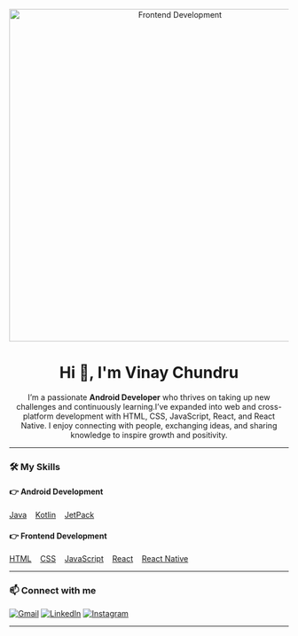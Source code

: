 <p align="center">
  <img src="https://cdn.dribbble.com/users/1162077/screenshots/3848914/programmer.gif" alt="Frontend Development" width="600"/>
</p>

<h1 align="center">Hi 👋, I'm Vinay Chundru</h1>

<p align="center">
  I’m a passionate <strong>Android Developer</strong> who thrives on taking up new challenges and continuously learning.I’ve expanded into web and cross-platform development with HTML, CSS, JavaScript, React, and React Native. I enjoy connecting with people, exchanging ideas, and sharing knowledge to inspire growth and positivity.
</p>

---

### 🛠️ My Skills

#### 👉 Android Development  
[Java](https://www.oracle.com/java/) &nbsp;&nbsp;
[Kotlin](https://kotlinlang.org/) &nbsp;&nbsp;
[JetPack](https://developer.android.com/develop/ui/compose/documentation)

#### 👉 Frontend Development  
[HTML](https://developer.mozilla.org/en-US/docs/Web/HTML) &nbsp;&nbsp;
[CSS](https://developer.mozilla.org/en-US/docs/Web/CSS) &nbsp;&nbsp;
[JavaScript](https://developer.mozilla.org/en-US/docs/Web/JavaScript) &nbsp;&nbsp;
[React](https://reactjs.org/) &nbsp;&nbsp;
[React Native](https://reactnative.dev/)

<!--
#### 👉 Backend Development  
[Node.js](https://nodejs.org/) &nbsp;&nbsp;
[Express.js](https://expressjs.com/) &nbsp;&nbsp;
[MongoDB](https://www.mongodb.com/)
-->

---

### 📫 Connect with me

[![Gmail](https://img.shields.io/badge/Gmail-D14836?style=for-the-badge&logo=gmail&logoColor=white)](mailto:vinay2752001@gmail.com)
[![LinkedIn](https://img.shields.io/badge/LinkedIn-blue?style=for-the-badge&logo=linkedin&logoColor=white)](https://www.linkedin.com/in/vinay-chundru/)
[![Instagram](https://img.shields.io/badge/Instagram-E4405F?style=for-the-badge&logo=instagram&logoColor=white)](https://www.instagram.com/)

---
